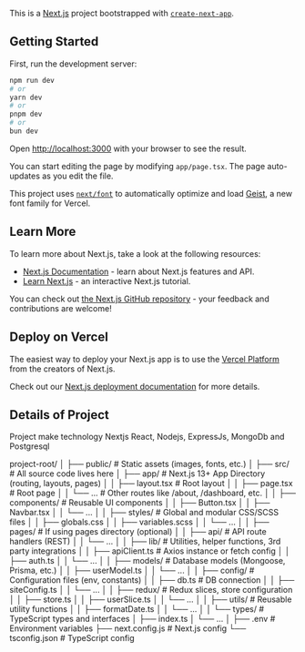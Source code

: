 This is a [Next.js](https://nextjs.org) project bootstrapped with [`create-next-app`](https://nextjs.org/docs/app/api-reference/cli/create-next-app).

## Getting Started

First, run the development server:

```bash
npm run dev
# or
yarn dev
# or
pnpm dev
# or
bun dev
```

Open [http://localhost:3000](http://localhost:3000) with your browser to see the result.

You can start editing the page by modifying `app/page.tsx`. The page auto-updates as you edit the file.

This project uses [`next/font`](https://nextjs.org/docs/app/building-your-application/optimizing/fonts) to automatically optimize and load [Geist](https://vercel.com/font), a new font family for Vercel.

## Learn More

To learn more about Next.js, take a look at the following resources:

- [Next.js Documentation](https://nextjs.org/docs) - learn about Next.js features and API.
- [Learn Next.js](https://nextjs.org/learn) - an interactive Next.js tutorial.

You can check out [the Next.js GitHub repository](https://github.com/vercel/next.js) - your feedback and contributions are welcome!

## Deploy on Vercel

The easiest way to deploy your Next.js app is to use the [Vercel Platform](https://vercel.com/new?utm_medium=default-template&filter=next.js&utm_source=create-next-app&utm_campaign=create-next-app-readme) from the creators of Next.js.

Check out our [Next.js deployment documentation](https://nextjs.org/docs/app/building-your-application/deploying) for more details.


## Details of Project
Project make technology Nextjs
React, Nodejs, ExpressJs, MongoDb and Postgresql

project-root/
│
├── public/                  # Static assets (images, fonts, etc.)
│
├── src/                     # All source code lives here
│   ├── app/                 # Next.js 13+ App Directory (routing, layouts, pages)
│   │   ├── layout.tsx       # Root layout
│   │   ├── page.tsx         # Root page
│   │   └── ...              # Other routes like /about, /dashboard, etc.
│
│   ├── components/          # Reusable UI components
│   │   ├── Button.tsx
│   │   ├── Navbar.tsx
│   │   └── ...
│
│   ├── styles/              # Global and modular CSS/SCSS files
│   │   ├── globals.css
│   │   ├── variables.scss
│   │   └── ...
│
│   ├── pages/               # If using pages directory (optional)
│   │   ├── api/             # API route handlers (REST)
│   │   └── ...
│
│   ├── lib/                 # Utilities, helper functions, 3rd party integrations
│   │   ├── apiClient.ts     # Axios instance or fetch config
│   │   ├── auth.ts
│   │   └── ...
│
│   ├── models/              # Database models (Mongoose, Prisma, etc.)
│   │   ├── userModel.ts
│   │   └── ...
│
│   ├── config/              # Configuration files (env, constants)
│   │   ├── db.ts            # DB connection
│   │   ├── siteConfig.ts
│   │   └── ...
│
│   ├── redux/               # Redux slices, store configuration
│   │   ├── store.ts
│   │   ├── userSlice.ts
│   │   └── ...
│
│   ├── utils/               # Reusable utility functions
│   │   ├── formatDate.ts
│   │   └── ...
│
│   └── types/               # TypeScript types and interfaces
│       ├── index.ts
│       └── ...
│
├── .env                     # Environment variables
├── next.config.js           # Next.js config
└── tsconfig.json            # TypeScript config

